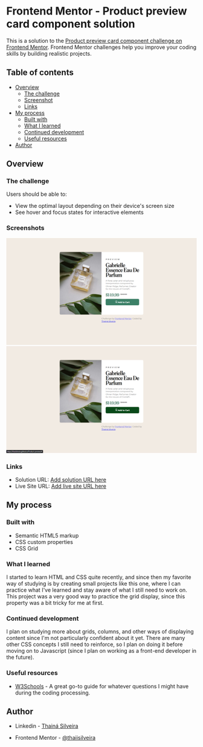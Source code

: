 # Frontend Mentor - Product preview card component solution

This is a solution to the [Product preview card component challenge on Frontend Mentor](https://www.frontendmentor.io/challenges/product-preview-card-component-GO7UmttRfa). Frontend Mentor challenges help you improve your coding skills by building realistic projects.

## Table of contents

- [Overview](#overview)
  - [The challenge](#the-challenge)
  - [Screenshot](#screenshot)
  - [Links](#links)
- [My process](#my-process)
  - [Built with](#built-with)
  - [What I learned](#what-i-learned)
  - [Continued development](#continued-development)
  - [Useful resources](#useful-resources)
- [Author](#author)

## Overview

### The challenge

Users should be able to:

- View the optimal layout depending on their device's screen size
- See hover and focus states for interactive elements

### Screenshots

![](./screenshots/Product_Preview.jpg)
![](./screenshots/Product_Preview2.jpg)

### Links

- Solution URL: [Add solution URL here](https://your-solution-url.com)
- Live Site URL: [Add live site URL here](https://your-live-site-url.com)

## My process

### Built with

- Semantic HTML5 markup
- CSS custom properties
- CSS Grid

### What I learned

I started to learn HTML and CSS quite recently, and since then my favorite way of studying is by creating small projects like this one, where I can practice what I've learned and stay aware of what I still need to work on. This project was a very good way to practice the grid display, since this property was a bit tricky for me at first.

### Continued development

I plan on studying more about grids, columns, and other ways of displaying content since I'm not particularly confident about it yet. There are many other CSS concepts I still need to reinforce, so I plan on doing it before moving on to Javascript (since I plan on working as a front-end developer in the future).

### Useful resources

- [W3Schools](w3schools.com) - A great go-to guide for whatever questions I might have during the coding processing.

## Author

- Linkedin - [Thainá Silveira](https://www.linkedin.com/in/thain%C3%A1-alves-silveira-77197a190)

- Frontend Mentor - [@thaiisilveira](https://www.frontendmentor.io/profile/yourusername)
